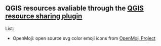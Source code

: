 ## QGIS resources avaliable through the [QGIS resource sharing plugin](https://qgis-contribution.github.io/QGIS-ResourceSharing/index.html)

List:

* OpenMoji: open source svg color emoji icons from [OpenMoji Project](https://openmoji.org/)
